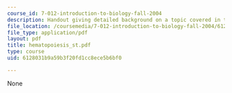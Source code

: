 ```yaml
---
course_id: 7-012-introduction-to-biology-fall-2004
description: Handout giving detailed background on a topic covered in the course.
file_location: /coursemedia/7-012-introduction-to-biology-fall-2004/6128031b9a59b3f20fd1cc8ece5b6bf0_hematopoiesis_st.pdf
file_type: application/pdf
layout: pdf
title: hematopoiesis_st.pdf
type: course
uid: 6128031b9a59b3f20fd1cc8ece5b6bf0

---
```

None